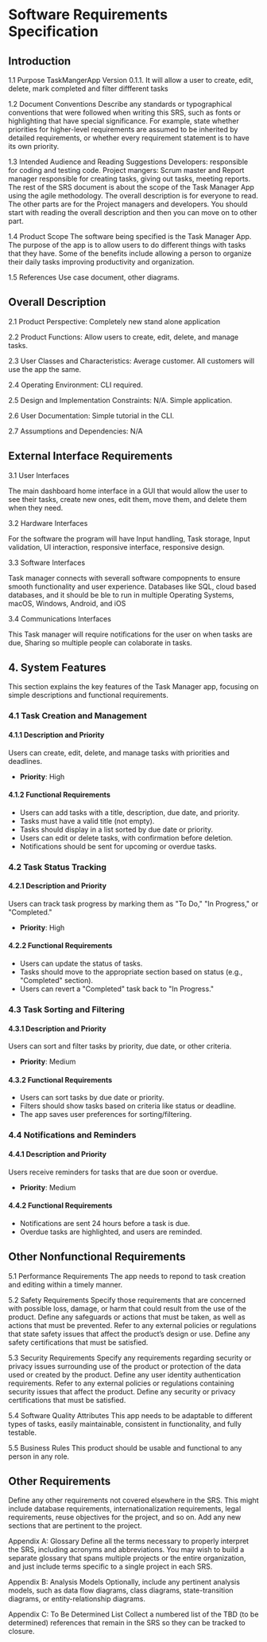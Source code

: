 # Software Requirements Specification
## Introduction
1.1 Purpose
TaskMangerApp Version 0.1.1. It will allow a user to create, edit, delete, mark completed and filter diffferent tasks


1.2 Document Conventions
Describe any standards or typographical conventions that were followed when writing this SRS, such as fonts or highlighting that have special significance. For example, state whether priorities for higher-level requirements are assumed to be inherited by detailed requirements, or whether every requirement statement is to have its own priority.

1.3 Intended Audience and Reading Suggestions
Developers: responsible for coding and testing code.
Project mangers: Scrum master and Report manager responsible for creating tasks, giving out tasks, meeting reports. 
The rest of the SRS document is about the scope of the Task Manager App using the agile methodology. The overall description is for everyone to read. The other parts are for the Project managers and developers. You should start with reading the overall description and then you can move on to other part.   


1.4 Product Scope
The software being specified is the Task Manager App. The purpose of the app is to allow users to do different things with tasks that they have. Some of the benefits include allowing a person to organize their daily tasks improving productivity and organization.  


1.5 References
Use case document, other diagrams.

## Overall Description
2.1 Product Perspective:
Completely new stand alone application

2.2 Product Functions:
Allow users to create, edit, delete, and manage tasks.

2.3 User Classes and Characteristics:
Average customer. All customers will use the app the same.

2.4 Operating Environment:
CLI required.

2.5 Design and Implementation Constraints:
N/A. Simple application.

2.6 User Documentation:
Simple tutorial in the CLI.

2.7 Assumptions and Dependencies:
N/A

## External Interface Requirements
3.1 User Interfaces

The main dashboard home interface in a GUI that would allow the user to see their tasks, create new ones, edit them, move them, and delete them when they need.

3.2 Hardware Interfaces

For the software the program will have Input handling, Task storage, Input validation, UI interaction, responsive interface, responsive design.

3.3 Software Interfaces

Task manager connects with severall software compopnents to ensure smooth functionality and user experience. Databases like SQL, cloud based databases, and it should be ble to run in multiple Operating Systems, macOS, Windows, Android, and iOS

3.4 Communications Interfaces

This Task manager will require notifications for the user on when tasks are due, Sharing so multiple people can colaborate in tasks. 


## 4. System Features

This section explains the key features of the Task Manager app, focusing on simple descriptions and functional requirements.

### 4.1 Task Creation and Management

#### 4.1.1 Description and Priority
Users can create, edit, delete, and manage tasks with priorities and deadlines.
- **Priority**: High

#### 4.1.2 Functional Requirements
- Users can add tasks with a title, description, due date, and priority.
- Tasks must have a valid title (not empty).
- Tasks should display in a list sorted by due date or priority.
- Users can edit or delete tasks, with confirmation before deletion.
- Notifications should be sent for upcoming or overdue tasks.

### 4.2 Task Status Tracking

#### 4.2.1 Description and Priority
Users can track task progress by marking them as "To Do," "In Progress," or "Completed."
- **Priority**: High

#### 4.2.2 Functional Requirements
- Users can update the status of tasks.
- Tasks should move to the appropriate section based on status (e.g., "Completed" section).
- Users can revert a "Completed" task back to "In Progress."

### 4.3 Task Sorting and Filtering

#### 4.3.1 Description and Priority
Users can sort and filter tasks by priority, due date, or other criteria.
- **Priority**: Medium

#### 4.3.2 Functional Requirements
- Users can sort tasks by due date or priority.
- Filters should show tasks based on criteria like status or deadline.
- The app saves user preferences for sorting/filtering.

### 4.4 Notifications and Reminders

#### 4.4.1 Description and Priority
Users receive reminders for tasks that are due soon or overdue.
- **Priority**: Medium

#### 4.4.2 Functional Requirements
- Notifications are sent 24 hours before a task is due.
- Overdue tasks are highlighted, and users are reminded.

## Other Nonfunctional Requirements
5.1 Performance Requirements
The app needs to repond to task creation and editing within a timely manner.

5.2 Safety Requirements
Specify those requirements that are concerned with possible loss, damage, or harm that could result from the use of the product. Define any safeguards or actions that must be taken, as well as actions that must be prevented. Refer to any external policies or regulations that state safety issues that affect the product’s design or use. Define any safety certifications that must be satisfied.

5.3 Security Requirements
Specify any requirements regarding security or privacy issues surrounding use of the product or protection of the data used or created by the product. Define any user identity authentication requirements. Refer to any external policies or regulations containing security issues that affect the product. Define any security or privacy certifications that must be satisfied.

5.4 Software Quality Attributes
This app needs to be adaptable to different types of tasks, easily maintainable, consistent in functionality, and fully testable.

5.5 Business Rules
This product should be usable and functional to any person in any role.

## Other Requirements
Define any other requirements not covered elsewhere in the SRS. This might include database requirements, internationalization requirements, legal requirements, reuse objectives for the project, and so on. Add any new sections that are pertinent to the project.

Appendix A: Glossary
Define all the terms necessary to properly interpret the SRS, including acronyms and abbreviations. You may wish to build a separate glossary that spans multiple projects or the entire organization, and just include terms specific to a single project in each SRS.

Appendix B: Analysis Models
Optionally, include any pertinent analysis models, such as data flow diagrams, class diagrams, state-transition diagrams, or entity-relationship diagrams.

Appendix C: To Be Determined List
Collect a numbered list of the TBD (to be determined) references that remain in the SRS so they can be tracked to closure.

